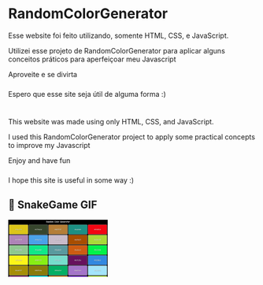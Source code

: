 # RandomColorGenerator

Esse website foi feito utilizando, somente HTML, CSS, e JavaScript.

Utilizei esse projeto de RandomColorGenerator para aplicar alguns conceitos práticos para aperfeiçoar meu Javascript

Aproveite e se divirta
###
Espero que esse site seja útil de alguma forma :)
#
This website was made using only HTML, CSS, and JavaScript.

I used this RandomColorGenerator project to apply some practical concepts to improve my Javascript

Enjoy and have fun
###
I hope this site is useful in some way :)

## :camera_flash: SnakeGame GIF
<img src="Animacao.gif" width="40%">
